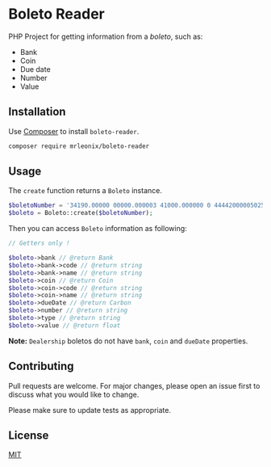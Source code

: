 # Boleto Reader

PHP Project for getting information from a _boleto_, such as:
- Bank
- Coin
- Due date
- Number
- Value

## Installation

Use [Composer](https://getcomposer.org/) to install `boleto-reader`.

```bash
composer require mrleonix/boleto-reader
```

## Usage

The `create` function returns a `Boleto` instance.

```php
$boletoNumber = '34190.00000 00000.000003 41000.000000 0 44442000005025';
$boleto = Boleto::create($boletoNumber);
```

Then you can access `Boleto` information as following:

```php
// Getters only !

$boleto->bank // @return Bank
$boleto->bank->code // @return string
$boleto->bank->name // @return string
$boleto->coin // @return Coin
$boleto->coin->code // @return string
$boleto->coin->name // @return string
$boleto->dueDate // @return Carbon
$boleto->number // @return string
$boleto->type // @return string
$boleto->value // @return float
```

**Note:** `Dealership` boletos do not have `bank`, `coin` and `dueDate` properties.

## Contributing
Pull requests are welcome. For major changes, please open an issue first to discuss what you would like to change.

Please make sure to update tests as appropriate.

## License
[MIT](https://choosealicense.com/licenses/mit/)